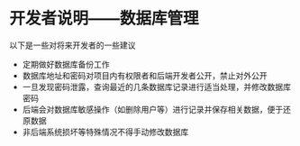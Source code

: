 # 开发者说明——数据库管理

以下是一些对将来开发者的一些建议

* 定期做好数据库备份工作
* 数据库地址和密码对项目内有权限者和后端开发者公开，禁止对外公开
* 一旦发现密码泄露，查询最近的几条数据库记录进行适当处理，并修改数据库密码
* 后端会对数据库敏感操作（如删除用户等）进行记录并保存相关数据，便于还原数据
* 非后端系统损坏等特殊情况不得手动修改数据库
